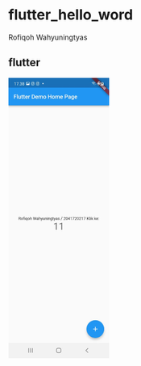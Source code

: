 # flutter_hello_word

Rofiqoh Wahyuningtyas

## flutter

<img src="img/ss.jpeg" alt="ss" style="width:200px;"/>
